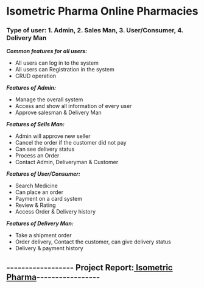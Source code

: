 # Isometric Pharma Online Pharmacies 

### Type of user: 1. Admin, 2. Sales Man, 3. User/Consumer, 4. Delivery Man
***Common features for all users:***
* All users can log in to the system
* All users can Registration in the system
* CRUD operation

***Features of Admin:***
*	Manage the overall system
*	Access and show all information of every user
*	Approve salesman & Delivery Man

***Features of Sells Man:***
*	Admin will approve new seller 
*	Cancel the order if the customer did not pay
*	Can see delivery status
*	Process an Order
*	Contact Admin, Deliveryman & Customer

***Features of User/Consumer:***
*	Search Medicine
*	Can place an order
*	Payment on a card system
*	Review & Rating
*	Access Order & Delivery history

***Features of Delivery Man:***
*	Take a shipment order
*	Order delivery, Contact the customer, can give delivery status 
*	Delivery & payment history

## ------------------ Project Report:[ Isometric Pharma](https://drive.google.com/file/d/1C_JmiL8Y4LvY262xjX4vpgISR68SIHca/view?usp=sharing)-----------------

